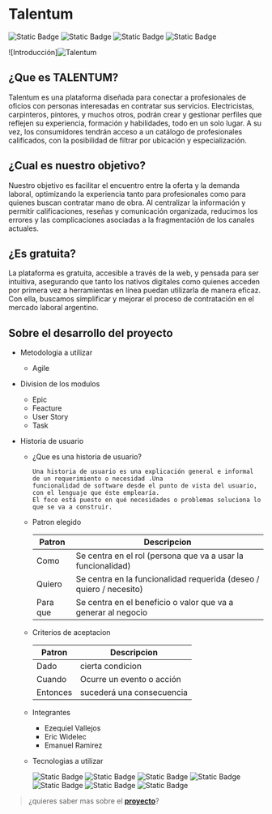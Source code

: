 # Talentum
<div>

![Static Badge](https://img.shields.io/badge/Aplicacion_Web%20-85E0A3)
![Static Badge](https://img.shields.io/badge/Gratuita%20-848187)
![Static Badge](https://img.shields.io/badge/Catalogo_de_profesionales%20-85E0A3)
![Static Badge](https://img.shields.io/badge/Gestion_de_perfiles%20-848187)

</div>




![Introducción]![Talentum](https://github.com/user-attachments/assets/f48495e7-9ada-429e-8286-e43c8e681901)







 
## ¿Que es TALENTUM?
<p> 
Talentum es una plataforma diseñada para conectar a profesionales de oficios con personas interesadas en contratar sus servicios. Electricistas, carpinteros, pintores, y muchos otros, podrán crear y gestionar perfiles que reflejen su experiencia, formación y habilidades, todo en un solo lugar. A su vez, los consumidores tendrán acceso a un catálogo de profesionales calificados, con la posibilidad de filtrar por ubicación y especialización.
</p>


## ¿Cual es nuestro objetivo?
<p>
Nuestro objetivo es facilitar el encuentro entre la oferta y la demanda laboral, optimizando la experiencia tanto para profesionales como para quienes buscan contratar mano de obra. Al centralizar la información y permitir calificaciones, reseñas y comunicación organizada, reducimos los errores y las complicaciones asociadas a la fragmentación de los canales actuales.
  
</p>

## ¿Es gratuita?
<p>
La plataforma es gratuita, accesible a través de la web, y pensada para ser intuitiva, asegurando que tanto los nativos digitales como quienes acceden por primera vez a herramientas en línea puedan utilizarla de manera eficaz. Con ella, buscamos simplificar y mejorar el proceso de contratación en el mercado laboral argentino.
</p>

## Sobre el desarrollo del proyecto

- Metodologia a utilizar
    - Agile
- Division de los modulos
    - Epic
    - Feacture
    - User Story
    - Task

 - Historia de usuario
      - ¿Que es una historia de usuario?
        
            Una historia de usuario es una explicación general e informal de un requerimiento o necesidad .Una
            funcionalidad de software desde el punto de vista del usuario, con el lenguaje que éste emplearía.
            El foco está puesto en qué necesidades o problemas soluciona lo que se va a construir.
        
     - Patron elegido
       
       | Patron       | Descripcion|
       | ---  | -----------------|
       |  Como   |   Se centra en el rol (persona que va a usar la funcionalidad)           |
       |  Quiero      |  Se centra en la funcionalidad requerida (deseo / quiero / necesito)  |
       |  Para que     |  Se centra en el beneficio o valor que va a generar al negocio       |
       
 
     - Criterios de aceptacion
       
       | Patron       | Descripcion|
       | ---  | -----------------|
       |  Dado     |   cierta condicion     |
       |  Cuando      |  Ocurre un evento o acción  |
       |  Entonces     |  sucederá una consecuencia |

     - Integrantes
         - Ezequiel Vallejos
         - Eric Widelec
         - Emanuel Ramirez

     - Tecnologias a utilizar
       
          ![Static Badge](https://img.shields.io/badge/C%23-%20%23512BD4)
          ![Static Badge](https://img.shields.io/badge/%20-%23512BD4?logo=dotnet)
          ![Static Badge](https://img.shields.io/badge/-%20%235FA04E?logo=nodedotjs&logoColor=white)
          ![Static Badge](https://img.shields.io/badge/%20-%20%23C86060?logo=Angular)
          ![Static Badge](https://img.shields.io/badge/-%20white?logo=html5)
          ![Static Badge](https://img.shields.io/badge/-%20%231572B6?logo=css3)
          ![Static Badge](https://img.shields.io/badge/-%20%234479A1?logo=MySql&logoColor=white)




> ¿quieres saber mas sobre el **[proyecto]( https://www.figma.com/design/4BwoUNEg4tDkUynJ1iwtse/ISTEA---Integraci%C3%B3n-de-Sistemas?node-id=0-1&node-type=canvas&t=vfocHfWFLM1NzNvx-0)**? 
          

          
    
